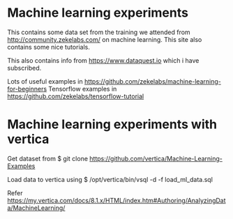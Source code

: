 # Machine learning experiments

This contains some data set from the training we attended from http://community.zekelabs.com/ on machine learning. 
This site also contains some nice tutorials.

This also contains info from https://www.dataquest.io which i have subscribed.

Lots of useful examples in https://github.com/zekelabs/machine-learning-for-beginners
Tensorflow examples in https://github.com/zekelabs/tensorflow-tutorial


# Machine learning experiments with vertica

Get dataset from 
$ git clone https://github.com/vertica/Machine-Learning-Examples

Load data to vertica using
$ /opt/vertica/bin/vsql -d <name of your database> -f load_ml_data.sql

Refer
https://my.vertica.com/docs/8.1.x/HTML/index.htm#Authoring/AnalyzingData/MachineLearning/





